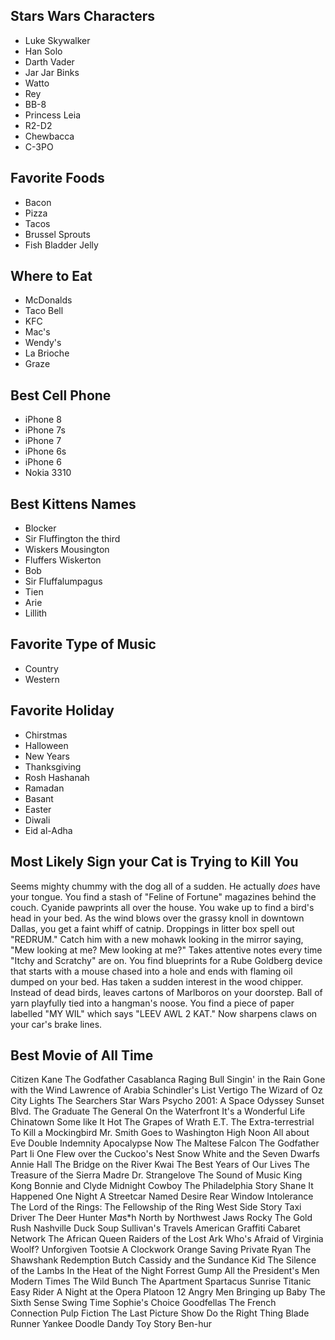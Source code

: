 ## Stars Wars Characters
* Luke Skywalker
* Han Solo
* Darth Vader
* Jar Jar Binks
* Watto
* Rey
* BB-8
* Princess Leia
* R2-D2
* Chewbacca
* C-3PO

## Favorite Foods
* Bacon
* Pizza
* Tacos
* Brussel Sprouts
* Fish Bladder Jelly

## Where to Eat
* McDonalds
* Taco Bell
* KFC
* Mac's
* Wendy's
* La Brioche
* Graze

## Best Cell Phone
* iPhone 8
* iPhone 7s
* iPhone 7
* iPhone 6s
* iPhone 6
* Nokia 3310

## Best Kittens Names
* Blocker
* Sir Fluffington the third
* Wiskers Mousington
* Fluffers Wiskerton
* Bob
* Sir Fluffalumpagus
* Tien
* Arie
* Lillith

## Favorite Type of Music
* Country
* Western

## Favorite Holiday
* Chirstmas
* Halloween
* New Years
* Thanksgiving
* Rosh Hashanah
* Ramadan
* Basant
* Easter
* Diwali
* Eid al-Adha

## Most Likely Sign your Cat is Trying to Kill You
Seems mighty chummy with the dog all of a sudden.
He actually *does* have your tongue.
You find a stash of "Feline of Fortune" magazines behind the couch.
Cyanide pawprints all over the house.
You wake up to find a bird's head in your bed.
As the wind blows over the grassy knoll in downtown Dallas, you get a faint whiff of catnip.
Droppings in litter box spell out "REDRUM."
Catch him with a new mohawk looking in the mirror saying, "Mew looking at me? Mew looking at me?"
Takes attentive notes every time "Itchy and Scratchy" are on.
You find blueprints for a Rube Goldberg device that starts with a mouse chased into a hole and ends with flaming oil dumped on your bed.
Has taken a sudden interest in the wood chipper.
Instead of dead birds, leaves cartons of Marlboros on your doorstep.
Ball of yarn playfully tied into a hangman's noose.
You find a piece of paper labelled "MY WIL" which says "LEEV AWL 2 KAT."
Now sharpens claws on your car's brake lines.

## Best Movie of All Time
Citizen Kane
The Godfather
Casablanca
Raging Bull
Singin' in the Rain
Gone with the Wind
Lawrence of Arabia
Schindler's List
Vertigo
The Wizard of Oz
City Lights
The Searchers
Star Wars
Psycho
2001: A Space Odyssey
Sunset Blvd.
The Graduate
The General
On the Waterfront
It's a Wonderful Life
Chinatown
Some like It Hot
The Grapes of Wrath
E.T. The Extra-terrestrial
To Kill a Mockingbird
Mr. Smith Goes to Washington
High Noon
All about Eve
Double Indemnity
Apocalypse Now
The Maltese Falcon
The Godfather Part Ii
One Flew over the Cuckoo's Nest
Snow White and the Seven Dwarfs
Annie Hall
The Bridge on the River Kwai
The Best Years of Our Lives
The Treasure of the Sierra Madre
Dr. Strangelove
The Sound of Music
King Kong
Bonnie and Clyde
Midnight Cowboy
The Philadelphia Story
Shane
It Happened One Night
A Streetcar Named Desire
Rear Window
Intolerance
The Lord of the Rings: The Fellowship of the Ring
West Side Story
Taxi Driver
The Deer Hunter
M*a*s*h
North by Northwest
Jaws
Rocky
The Gold Rush
Nashville
Duck Soup
Sullivan's Travels
American Graffiti
Cabaret
Network
The African Queen
Raiders of the Lost Ark
Who's Afraid of Virginia Woolf?
Unforgiven
Tootsie
A Clockwork Orange
Saving Private Ryan
The Shawshank Redemption
Butch Cassidy and the Sundance Kid
The Silence of the Lambs
In the Heat of the Night
Forrest Gump
All the President's Men
Modern Times
The Wild Bunch
The Apartment
Spartacus
Sunrise
Titanic
Easy Rider
A Night at the Opera
Platoon
12 Angry Men
Bringing up Baby
The Sixth Sense
Swing Time
Sophie's Choice
Goodfellas
The French Connection
Pulp Fiction
The Last Picture Show
Do the Right Thing
Blade Runner
Yankee Doodle Dandy
Toy Story
Ben-hur
